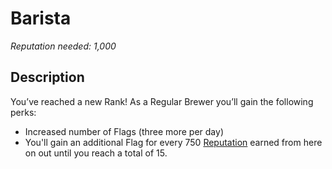 # Barista #
*Reputation needed: 1,000*

## Description ##
You’ve reached a new Rank! As a Regular Brewer you’ll gain the following perks:
- Increased number of Flags (three more per day) 
- You'll gain an additional Flag for every 750 [Reputation][1] earned from here on out
  until you reach a total of 15.

[1]: /help/reputation/